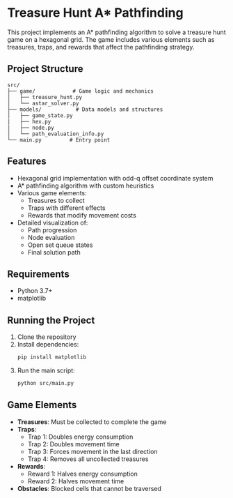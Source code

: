 # Treasure Hunt A\* Pathfinding

This project implements an A\* pathfinding algorithm to solve a treasure hunt game on a hexagonal grid. The game includes various elements such as treasures, traps, and rewards that affect the pathfinding strategy.

## Project Structure

```
src/
├── game/            # Game logic and mechanics
│   ├── treasure_hunt.py
│   └── astar_solver.py
├── models/           # Data models and structures
│   ├── game_state.py
|   ├── hex.py
│   ├── node.py
│   └── path_evaluation_info.py
└── main.py         # Entry point

```

## Features

- Hexagonal grid implementation with odd-q offset coordinate system
- A\* pathfinding algorithm with custom heuristics
- Various game elements:
  - Treasures to collect
  - Traps with different effects
  - Rewards that modify movement costs
- Detailed visualization of:
  - Path progression
  - Node evaluation
  - Open set queue states
  - Final solution path

## Requirements

- Python 3.7+
- matplotlib

## Running the Project

1. Clone the repository
2. Install dependencies:
   ```bash
   pip install matplotlib
   ```
3. Run the main script:
   ```bash
   python src/main.py
   ```

## Game Elements

- **Treasures**: Must be collected to complete the game
- **Traps**:
  - Trap 1: Doubles energy consumption
  - Trap 2: Doubles movement time
  - Trap 3: Forces movement in the last direction
  - Trap 4: Removes all uncollected treasures
- **Rewards**:
  - Reward 1: Halves energy consumption
  - Reward 2: Halves movement time
- **Obstacles**: Blocked cells that cannot be traversed
